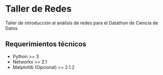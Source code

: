 # Taller de Redes
Taller de introducción al análisis de redes para el Datathon de Ciencia de Datos

## Requerimientos técnicos
- Python >= 3
- Networkx >= 2.1
- Matplotlib (Opcional) >= 2.1.2
